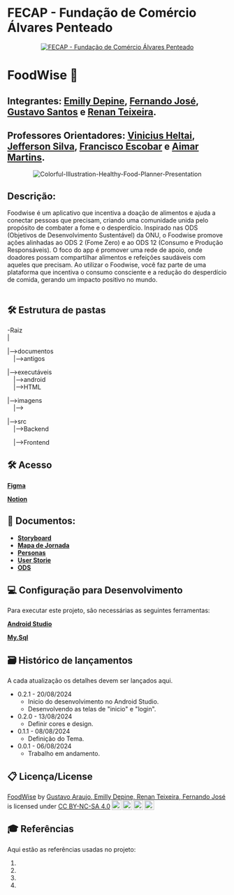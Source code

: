 # FECAP - Fundação de Comércio Álvares Penteado

<p align="center">
<a href= "https://www.fecap.br/"><img src="https://encrypted-tbn0.gstatic.com/images?q=tbn:ANd9GcRhZPrRa89Kma0ZZogxm0pi-tCn_TLKeHGVxywp-LXAFGR3B1DPouAJYHgKZGV0XTEf4AE&usqp=CAU" alt="FECAP - Fundação de Comércio Álvares Penteado" border="0"></a>
</p>

# FoodWise 🥗

## Integrantes: <a href="https://www.linkedin.com/in/emillydepine/">Emilly Depine</a>, <a href="https://www.linkedin.com/in/fernando-jos%C3%A9-dos-santos-a7a449135/">Fernando José</a>, <a href="https://www.linkedin.com/in/gustavo-santos-543853246/">Gustavo Santos</a> e <a href="https://www.linkedin.com/in/renan-teixeira-pinheiro-62b550238/">Renan Teixeira</a>.

## Professores Orientadores: <a href="https://www.linkedin.com/in/vheltai/">Vinicius Heltai</a>, <a href="https://www.linkedin.com/in/jefferson-o-silva/">Jefferson Silva</a>, <a href="https://www.linkedin.com/in/francisco-escobar/">Francisco Escobar</a> e <a href="https://www.linkedin.com/in/aimarlopes/">Aimar Martins</a>.



<p align="center">
<img src="https://i.ibb.co/xLjsLYD/Colorful-Illustration-Healthy-Food-Planner-Presentation.png" alt="Colorful-Illustration-Healthy-Food-Planner-Presentation" border="0">

## Descrição:
Foodwise é um aplicativo que incentiva a doação de alimentos e ajuda a conectar pessoas que precisam, criando uma comunidade unida pelo propósito de combater a fome e o desperdício. Inspirado nas ODS (Objetivos de Desenvolvimento Sustentável) da ONU, o Foodwise promove ações alinhadas ao ODS 2 (Fome Zero) e ao ODS 12 (Consumo e Produção Responsáveis).
O foco do app é promover uma rede de apoio, onde doadores possam compartilhar alimentos e refeições saudáveis com aqueles que precisam. Ao utilizar o Foodwise, você faz parte de uma plataforma que incentiva o consumo consciente e a redução do desperdício de comida, gerando um impacto positivo no mundo.
<br><br>

## 🛠 Estrutura de pastas

-Raiz<br>
|<br>

|-->documentos<br>
  &emsp;|-->antigos<br>
  
|-->executáveis<br>
  &emsp;|-->android<br>
  &emsp;|-->HTML<br>
  
|-->imagens<br>
  &emsp;|-->

|-->src<br>
  &emsp;|-->Backend<br>

  &emsp;|-->Frontend<br>


## 🛠 Acesso

<b><a href="https://www.figma.com/design/B5mBc04JXVIKuqE1drn8Vb/Prot%C3%B3tipo-App-FOODWISE?node-id=0-1">Figma</a></b>

<b><a href="https://alpine-cork-54d.notion.site/PI-Aplicativo-Mobile-7244bdbd83034526abf24079a646da7b?pvs=4">Notion</a></b>

## 📂 Documentos:
- <b><a href="https://drive.google.com/file/d/1REJKZiSbLJVFsJSDli5Nv06gU_8bvW_T/view?usp=sharing">Storyboard</a></b>
- <b><a href="https://drive.google.com/file/d/1jEWHbE9p5ZUdFr7QHY-s-lN2WkD0zY44/view?usp=sharing">Mapa de Jornada</a></b>
- <b><a href="https://drive.google.com/file/d/1xq_AX7ynMLP8B4xtPeG0pP4q7Nx5ucYV/view?usp=sharing">Personas</a></b>
- <b><a href="https://drive.google.com/file/d/1PTF-hO44H3EuiifuURCua3z2m_73g4ii/view?usp=sharing">User Storie</a></b>
- <b><a href="https://drive.google.com/file/d/1u3Gj8IqFrY8fEEI7EZOHQXDXxFDVpWFk/view?usp=sharing">ODS</a></b>



## 💻 Configuração para Desenvolvimento
Para executar este projeto, são necessárias as seguintes ferramentas:

<b><a href="https://developer.android.com/studio?gad_source=1&gclid=Cj0KCQjwmOm3BhC8ARIsAOSbapXinE3_OX-JtdmdOZ5dpXf-9fcQUkVSaQjmGKnExcd1RtIx_rj4KBoaAkupEALw_wcB&gclsrc=aw.ds&hl=pt-br">Android Studio</a></b>

<b><a href="https://dev.mysql.com/downloads/workbench/">My.Sql</a></b>



## 🗃 Histórico de lançamentos

A cada atualização os detalhes devem ser lançados aqui.

* 0.2.1 - 20/08/2024
    * Inicio do desenvolvimento no Android Studio.
    * Desenvolvendo as telas de "inicio" e "login".
* 0.2.0 - 13/08/2024
    * Definir cores e design.
* 0.1.1 - 08/08/2024
    * Definição do Tema.
* 0.0.1 - 06/08/2024
    * Trabalho em andamento.

## 📋 Licença/License
<p xmlns:cc="http://creativecommons.org/ns#" xmlns:dct="http://purl.org/dc/terms/"><a property="dct:title" rel="cc:attributionURL" href="https://github.com/orgs/2024-2-NADS3/teams/grupo5">FoodWise</a> by <a rel="cc:attributionURL dct:creator" property="cc:attributionName" href="https://github.com/gustavoaraujos">Gustavo Araujo, Emilly Depine, Renan Teixeira, Fernando José</a> is licensed under <a href="https://creativecommons.org/licenses/by-nc-sa/4.0/?ref=chooser-v1" target="_blank" rel="license noopener noreferrer" style="display:inline-block;">CC BY-NC-SA 4.0<img style="height:22px!important;margin-left:3px;vertical-align:text-bottom;" src="https://mirrors.creativecommons.org/presskit/icons/cc.svg?ref=chooser-v1" alt=""><img style="height:22px!important;margin-left:3px;vertical-align:text-bottom;" src="https://mirrors.creativecommons.org/presskit/icons/by.svg?ref=chooser-v1" alt=""><img style="height:22px!important;margin-left:3px;vertical-align:text-bottom;" src="https://mirrors.creativecommons.org/presskit/icons/nc.svg?ref=chooser-v1" alt=""><img style="height:22px!important;margin-left:3px;vertical-align:text-bottom;" src="https://mirrors.creativecommons.org/presskit/icons/sa.svg?ref=chooser-v1" alt=""></a></p>

## 🎓 Referências

Aqui estão as referências usadas no projeto:

1. 
2.
3. 
4. 

